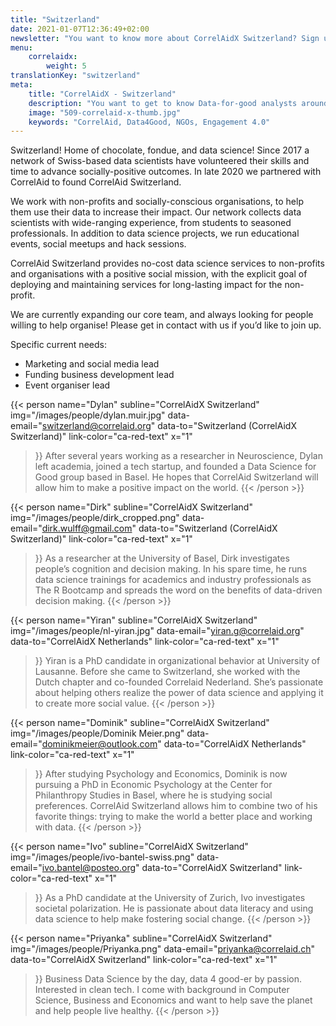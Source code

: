 ```yaml
---
title: "Switzerland"
date: 2021-01-07T12:36:49+02:00
newsletter: "You want to know more about CorrelAidX Switzerland? Sign up for our Newsletter!"
menu: 
    correlaidx:
        weight: 5
translationKey: "switzerland"
meta:
    title: "CorrelAidX - Switzerland"
    description: "You want to get to know Data-for-good analysts around you and use data for social good? In this case, you are interested in CorrelAidX!"
    image: "509-correlaid-x-thumb.jpg"
    keywords: "CorrelAid, Data4Good, NGOs, Engagement 4.0"
---
```


Switzerland! Home of chocolate, fondue, and data science! Since 2017 a network of Swiss-based data scientists have volunteered their skills and time to advance socially-positive outcomes. In late 2020 we partnered with CorrelAid to found CorrelAid Switzerland.
 
We work with non-profits and socially-conscious organisations, to help them use their data to increase their impact. Our network collects data scientists with wide-ranging experience, from students to seasoned professionals. In addition to data science projects, we run educational events, social meetups and hack sessions.
 
CorrelAid Switzerland provides no-cost data science services to non-profits and organisations with a positive social mission, with the explicit goal of deploying and maintaining services for long-lasting impact for the non-profit.
 
We are currently expanding our core team, and always looking for people willing to help organise! Please get in contact with us if you’d like to join up.
 
Specific current needs:
* Marketing and social media lead
* Funding business development lead
* Event organiser lead
 


{{< person 
    name="Dylan"
    subline="CorrelAidX Switzerland"
    img="/images/people/dylan.muir.jpg"
    data-email="switzerland@correlaid.org"
    data-to="Switzerland (CorrelAidX Switzerland)"
    link-color="ca-red-text"
    x="1"
>}}
After several years working as a researcher in Neuroscience, Dylan left academia, joined a tech startup, and founded a Data Science for Good group based in Basel. He hopes that CorrelAid Switzerland will allow him to make a positive impact on the world.
{{< /person >}}

{{< person 
    name="Dirk"
    subline="CorrelAidX Switzerland"
    img="/images/people/dirk_cropped.png"
    data-email="dirk.wulff@gmail.com"
    data-to="Switzerland (CorrelAidX Switzerland)"
    link-color="ca-red-text"
    x="1"
>}}
As a researcher at the University of Basel, Dirk investigates people’s cognition and decision making. In his spare time, he runs data science trainings for academics and industry professionals as The R Bootcamp and spreads the word on the benefits of data-driven decision making.
{{< /person >}}

{{< person 
    name="Yiran"
    subline="CorrelAidX Switzerland"
    img="/images/people/nl-yiran.jpg"
    data-email="yiran.g@correlaid.org"
    data-to="CorrelAidX Netherlands"
    link-color="ca-red-text"
    x="1"
>}}
Yiran is a PhD candidate in organizational behavior at University of Lausanne. Before she came to Switzerland, she worked with the Dutch chapter and co-founded Correlaid Nederland. She’s passionate about helping others realize the power of data science and applying it to create more social value.
{{< /person >}}

{{< person 
    name="Dominik"
    subline="CorrelAidX Switzerland"
    img="/images/people/Dominik Meier.png"
    data-email="dominikmeier@outlook.com"
    data-to="CorrelAidX Netherlands"
    link-color="ca-red-text"
    x="1"
>}}
After studying Psychology and Economics, Dominik is now pursuing a PhD in Economic Psychology at the Center for Philanthropy Studies in Basel, where he is studying social preferences. CorrelAid Switzerland allows him to combine two of his favorite things: trying to make the world a better place and working with data.
{{< /person >}}

{{< person 
    name="Ivo"
    subline="CorrelAidX Switzerland"
    img="/images/people/ivo-bantel-swiss.png"
    data-email="ivo.bantel@posteo.org"
    data-to="CorrelAidX Switzerland"
    link-color="ca-red-text"
    x="1"
>}}
As a PhD candidate at the University of Zurich, Ivo investigates societal polarization. He is passionate about data literacy and using data science to help make fostering social change.
{{< /person >}}

{{< person 
    name="Priyanka"
    subline="CorrelAidX Switzerland"
    img="/images/people/Priyanka.png"
    data-email="priyanka@correlaid.ch"
    data-to="CorrelAidX Switzerland"
    link-color="ca-red-text"
    x="1"
>}}
Business Data Science by the day, data 4 good-er by passion. Interested in clean tech. I come with background in Computer Science, Business and Economics and want to help save the planet and help people live healthy.
{{< /person >}}



